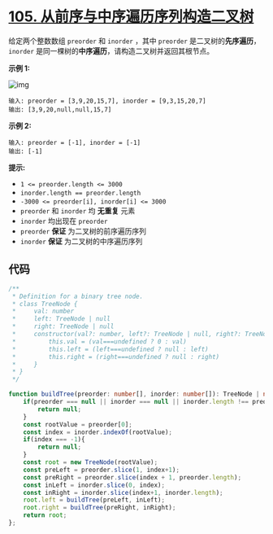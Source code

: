 # [105. 从前序与中序遍历序列构造二叉树](https://leetcode.cn/problems/construct-binary-tree-from-preorder-and-inorder-traversal/)

给定两个整数数组 `preorder` 和 `inorder` ，其中 `preorder` 是二叉树的**先序遍历**， `inorder` 是同一棵树的**中序遍历**，请构造二叉树并返回其根节点。

 

**示例 1:**

![img](https://qiniucloud.qishilong.space/images/202308250032494.jpg)

```
输入: preorder = [3,9,20,15,7], inorder = [9,3,15,20,7]
输出: [3,9,20,null,null,15,7]
```

**示例 2:**

```
输入: preorder = [-1], inorder = [-1]
输出: [-1]
```

 

**提示:**

-   `1 <= preorder.length <= 3000`
-   `inorder.length == preorder.length`
-   `-3000 <= preorder[i], inorder[i] <= 3000`
-   `preorder` 和 `inorder` 均 **无重复** 元素
-   `inorder` 均出现在 `preorder`
-   `preorder` **保证** 为二叉树的前序遍历序列
-   `inorder` **保证** 为二叉树的中序遍历序列

## 代码

```ts
/**
 * Definition for a binary tree node.
 * class TreeNode {
 *     val: number
 *     left: TreeNode | null
 *     right: TreeNode | null
 *     constructor(val?: number, left?: TreeNode | null, right?: TreeNode | null) {
 *         this.val = (val===undefined ? 0 : val)
 *         this.left = (left===undefined ? null : left)
 *         this.right = (right===undefined ? null : right)
 *     }
 * }
 */

function buildTree(preorder: number[], inorder: number[]): TreeNode | null {
    if(preorder === null || inorder === null || inorder.length !== preorder.length){
        return null;
    }
    const rootValue = preorder[0];
    const index = inorder.indexOf(rootValue);
    if(index === -1){
        return null;
    }
    const root = new TreeNode(rootValue);
    const preLeft = preorder.slice(1, index+1);
    const preRight = preorder.slice(index + 1, preorder.length);
    const inLeft = inorder.slice(0, index);
    const inRight = inorder.slice(index+1, inorder.length);
    root.left = buildTree(preLeft, inLeft);
    root.right = buildTree(preRight, inRight);
    return root;
};
```

